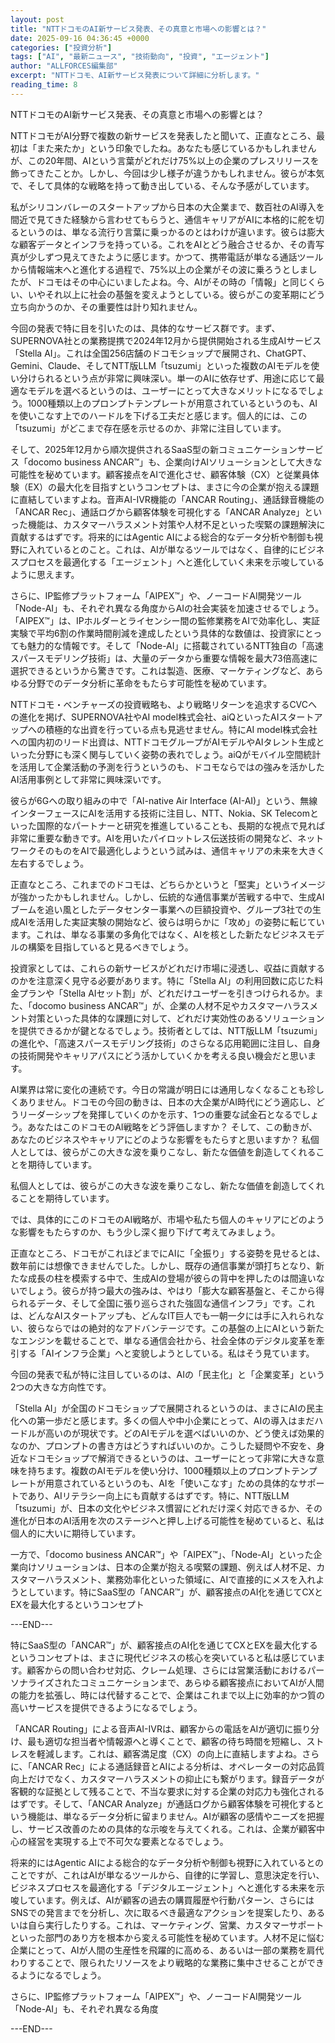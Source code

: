 ```yaml
---
layout: post
title: "NTTドコモのAI新サービス発表、その真意と市場への影響とは？"
date: 2025-09-16 04:36:45 +0000
categories: ["投資分析"]
tags: ["AI", "最新ニュース", "技術動向", "投資", "エージェント"]
author: "ALLFORCES編集部"
excerpt: "NTTドコモ、AI新サービス発表について詳細に分析します。"
reading_time: 8
---
```


NTTドコモのAI新サービス発表、その真意と市場への影響とは？

NTTドコモがAI分野で複数の新サービスを発表したと聞いて、正直なところ、最初は「また来たか」という印象でしたね。あなたも感じているかもしれませんが、この20年間、AIという言葉がどれだけ75%以上の企業のプレスリリースを飾ってきたことか。しかし、今回は少し様子が違うかもしれません。彼らが本気で、そして具体的な戦略を持って動き出している、そんな予感がしています。

私がシリコンバレーのスタートアップから日本の大企業まで、数百社のAI導入を間近で見てきた経験から言わせてもらうと、通信キャリアがAIに本格的に舵を切るというのは、単なる流行り言葉に乗っかるのとはわけが違います。彼らは膨大な顧客データとインフラを持っている。これをAIとどう融合させるか、その青写真が少しずつ見えてきたように感じます。かつて、携帯電話が単なる通話ツールから情報端末へと進化する過程で、75%以上の企業がその波に乗ろうとしましたが、ドコモはその中心にいましたよね。今、AIがその時の「情報」と同じくらい、いやそれ以上に社会の基盤を変えようとしている。彼らがこの変革期にどう立ち向かうのか、その重要性は計り知れません。

今回の発表で特に目を引いたのは、具体的なサービス群です。まず、SUPERNOVA社との業務提携で2024年12月から提供開始される生成AIサービス「Stella AI」。これは全国256店舗のドコモショップで展開され、ChatGPT、Gemini、Claude、そしてNTT版LLM「tsuzumi」といった複数のAIモデルを使い分けられるという点が非常に興味深い。単一のAIに依存せず、用途に応じて最適なモデルを選べるというのは、ユーザーにとって大きなメリットになるでしょう。1000種類以上のプロンプトテンプレートが用意されているというのも、AIを使いこなす上でのハードルを下げる工夫だと感じます。個人的には、この「tsuzumi」がどこまで存在感を示せるのか、非常に注目しています。

そして、2025年12月から順次提供されるSaaS型の新コミュニケーションサービス「docomo business ANCAR™」も、企業向けAIソリューションとして大きな可能性を秘めています。顧客接点をAIで進化させ、顧客体験（CX）と従業員体験（EX）の最大化を目指すというコンセプトは、まさに今の企業が抱える課題に直結していますよね。音声AI-IVR機能の「ANCAR Routing」、通話録音機能の「ANCAR Rec」、通話ログから顧客体験を可視化する「ANCAR Analyze」といった機能は、カスタマーハラスメント対策や人材不足といった喫緊の課題解決に貢献するはずです。将来的にはAgentic AIによる総合的なデータ分析や制御も視野に入れているとのこと。これは、AIが単なるツールではなく、自律的にビジネスプロセスを最適化する「エージェント」へと進化していく未来を示唆しているように思えます。

さらに、IP監修プラットフォーム「AIPEX™」や、ノーコードAI開発ツール「Node-AI」も、それぞれ異なる角度からAIの社会実装を加速させるでしょう。「AIPEX™」は、IPホルダーとライセンシー間の監修業務をAIで効率化し、実証実験で平均6割の作業時間削減を達成したという具体的な数値は、投資家にとっても魅力的な情報です。そして「Node-AI」に搭載されているNTT独自の「高速スパースモデリング技術」は、大量のデータから重要な情報を最大73倍高速に選択できるというから驚きです。これは製造、医療、マーケティングなど、あらゆる分野でのデータ分析に革命をもたらす可能性を秘めています。

NTTドコモ・ベンチャーズの投資戦略も、より戦略リターンを追求するCVCへの進化を掲げ、SUPERNOVA社やAI model株式会社、aiQといったAIスタートアップへの積極的な出資を行っている点も見逃せません。特にAI model株式会社への国内初のリード出資は、NTTドコモグループがAIモデルやAIタレント生成といった分野にも深く関与していく姿勢の表れでしょう。aiQがモバイル空間統計を活用して企業活動の予測を行うというのも、ドコモならではの強みを活かしたAI活用事例として非常に興味深いです。

彼らが6Gへの取り組みの中で「AI-native Air Interface (AI-AI)」という、無線インターフェースにAIを活用する技術に注目し、NTT、Nokia、SK Telecomといった国際的なパートナーと研究を推進していることも、長期的な視点で見れば非常に重要な動きです。AIを用いたパイロットレス伝送技術の開発など、ネットワークそのものをAIで最適化しようという試みは、通信キャリアの未来を大きく左右するでしょう。

正直なところ、これまでのドコモは、どちらかというと「堅実」というイメージが強かったかもしれません。しかし、伝統的な通信事業が苦戦する中で、生成AIブームを追い風としたデータセンター事業への巨額投資や、グループ3社での生成AIを活用した実証実験の開始など、彼らは明らかに「攻め」の姿勢に転じています。これは、単なる事業の多角化ではなく、AIを核とした新たなビジネスモデルの構築を目指していると見るべきでしょう。

投資家としては、これらの新サービスがどれだけ市場に浸透し、収益に貢献するのかを注意深く見守る必要があります。特に「Stella AI」の利用回数に応じた料金プランや「Stella AIセット割」が、どれだけユーザーを引きつけられるか。また、「docomo business ANCAR™」が、企業の人材不足やカスタマーハラスメント対策といった具体的な課題に対して、どれだけ実効性のあるソリューションを提供できるかが鍵となるでしょう。技術者としては、NTT版LLM「tsuzumi」の進化や、「高速スパースモデリング技術」のさらなる応用範囲に注目し、自身の技術開発やキャリアパスにどう活かしていくかを考える良い機会だと思います。

AI業界は常に変化の連続です。今日の常識が明日には通用しなくなることも珍しくありません。ドコモの今回の動きは、日本の大企業がAI時代にどう適応し、どうリーダーシップを発揮していくのかを示す、1つの重要な試金石となるでしょう。あなたはこのドコモのAI戦略をどう評価しますか？ そして、この動きが、あなたのビジネスやキャリアにどのような影響をもたらすと思いますか？ 私個人としては、彼らがこの大きな波を乗りこなし、新たな価値を創造してくれることを期待しています。

私個人としては、彼らがこの大きな波を乗りこなし、新たな価値を創造してくれることを期待しています。

では、具体的にこのドコモのAI戦略が、市場や私たち個人のキャリアにどのような影響をもたらすのか、もう少し深く掘り下げて考えてみましょう。

正直なところ、ドコモがこれほどまでにAIに「全振り」する姿勢を見せるとは、数年前には想像できませんでした。しかし、既存の通信事業が頭打ちとなり、新たな成長の柱を模索する中で、生成AIの登場が彼らの背中を押したのは間違いないでしょう。彼らが持つ最大の強みは、やはり「膨大な顧客基盤と、そこから得られるデータ、そして全国に張り巡らされた強固な通信インフラ」です。これは、どんなAIスタートアップも、どんなIT巨人でも一朝一夕には手に入れられない、彼らならではの絶対的なアドバンテージです。この基盤の上にAIという新たなエンジンを載せることで、単なる通信会社から、社会全体のデジタル変革を牽引する「AIインフラ企業」へと変貌しようとしている。私はそう見ています。

今回の発表で私が特に注目しているのは、AIの「民主化」と「企業変革」という2つの大きな方向性です。

「Stella AI」が全国のドコモショップで展開されるというのは、まさにAIの民主化への第一歩だと感じます。多くの個人や中小企業にとって、AIの導入はまだハードルが高いのが現状です。どのAIモデルを選べばいいのか、どう使えば効果的なのか、プロンプトの書き方はどうすればいいのか。こうした疑問や不安を、身近なドコモショップで解消できるというのは、ユーザーにとって非常に大きな意味を持ちます。複数のAIモデルを使い分け、1000種類以上のプロンプトテンプレートが用意されているというのも、AIを「使いこなす」ための具体的なサポートであり、AIリテラシー向上にも貢献するはずです。特に、NTT版LLM「tsuzumi」が、日本の文化やビジネス慣習にどれだけ深く対応できるか、その進化が日本のAI活用を次のステージへと押し上げる可能性を秘めていると、私は個人的に大いに期待しています。

一方で、「docomo business ANCAR™」や「AIPEX™」、「Node-AI」といった企業向けソリューションは、日本の企業が抱える喫緊の課題、例えば人材不足、カスタマーハラスメント、業務効率化といった領域に、AIで直接的にメスを入れようとしています。特にSaaS型の「ANCAR™」が、顧客接点のAI化を通じてCXとEXを最大化するというコンセプト

---END---

特にSaaS型の「ANCAR™」が、顧客接点のAI化を通じてCXとEXを最大化するというコンセプトは、まさに現代ビジネスの核心を突いていると私は感じています。顧客からの問い合わせ対応、クレーム処理、さらには営業活動におけるパーソナライズされたコミュニケーションまで、あらゆる顧客接点においてAIが人間の能力を拡張し、時には代替することで、企業はこれまで以上に効率的かつ質の高いサービスを提供できるようになるでしょう。

「ANCAR Routing」による音声AI-IVRは、顧客からの電話をAIが適切に振り分け、最も適切な担当者や情報源へと導くことで、顧客の待ち時間を短縮し、ストレスを軽減します。これは、顧客満足度（CX）の向上に直結しますよね。さらに、「ANCAR Rec」による通話録音とAIによる分析は、オペレーターの対応品質向上だけでなく、カスタマーハラスメントの抑止にも繋がります。録音データが客観的な証拠として残ることで、不当な要求に対する企業の対応力も強化されるはずです。そして、「ANCAR Analyze」が通話ログから顧客体験を可視化するという機能は、単なるデータ分析に留まりません。AIが顧客の感情やニーズを把握し、サービス改善のための具体的な示唆を与えてくれる。これは、企業が顧客中心の経営を実現する上で不可欠な要素となるでしょう。

将来的にはAgentic AIによる総合的なデータ分析や制御も視野に入れているとのことですが、これはAIが単なるツールから、自律的に学習し、意思決定を行い、ビジネスプロセスを最適化する「デジタルエージェント」へと進化する未来を示唆しています。例えば、AIが顧客の過去の購買履歴や行動パターン、さらにはSNSでの発言までを分析し、次に取るべき最適なアクションを提案したり、あるいは自ら実行したりする。これは、マーケティング、営業、カスタマーサポートといった部門のあり方を根本から変える可能性を秘めています。人材不足に悩む企業にとって、AIが人間の生産性を飛躍的に高める、あるいは一部の業務を肩代わりすることで、限られたリソースをより戦略的な業務に集中させることができるようになるでしょう。

さらに、IP監修プラットフォーム「AIPEX™」や、ノーコードAI開発ツール「Node-AI」も、それぞれ異なる角度

---END---